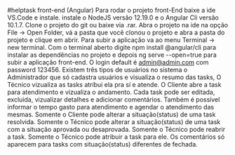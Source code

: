 #helptask front-end (Angular)
Para rodar o projeto front-End baixe a ide VS.Code e instale. 
instale o NodeJS versão 12.19.0 e o Angular Cli versão 10.1.7. 
Clone o projeto do git ou baixe via .rar. 
Abra o projeto na ide na opção File -> Open Folder, vá a pasta que você clonou o projeto e abra a pasta do projeto e clique em abrir. 
Para subir a aplicação va ao menu Terminal -> new terminal. 
Com o terminal aberto digite npm install  @angular/cli para instalar as dependências no projeto e depois ng serve --open=true para subir a aplicação front-end. 
O login default é admin@admin.com com password 123456. 
Existem três tipos de usuários no sistema o Administrador que só cadastra usuários e visualiza o resumo das tasks, 
O Técnico vizualiza as tasks atríbui ela pra sí e atende.
O Cliente abre a task para atendimento e vizualiza o andamento. 
Cada task pode ser editada, excluida, vizualizar detalhes e adicionar comentários. 
Também é possível informar o tempo gasto para atendimento e agendar o atendimento das mesmas.
Somente o Cliente pode alterar a situação(status) de uma task resolvida.
Somente o Técnico pode alterar a situação(status)  de uma task com a situação aprovada ou desaprovada.
Somente o Técnico pode reabrir a task.
Somente o Técnico pode atribuir a task para ele.
Os comentários só aparecem para tasks com situação(status) diferentes de fechada.


